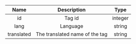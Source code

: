 | Name | Description | Type |
|:----:|:-----------:|:----:|
| id | Tag id | integer |
| lang | Language | string |
| translated | The translated name of the tag | string |
